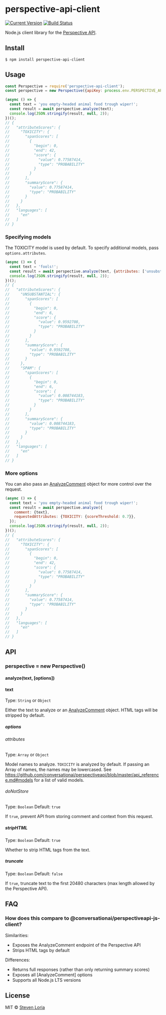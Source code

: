# perspective-api-client

[![Current Version](https://img.shields.io/npm/v/perspective-api-client.svg)](https://www.npmjs.org/package/perspective-api-client)
[![Build Status](https://travis-ci.org/sloria/perspective-api-client.svg?branch=master)](https://travis-ci.org/sloria/perspective-api-client)

Node.js client library for the [Perspective API](https://www.perspectiveapi.com/).

## Install

```
$ npm install perspective-api-client
```

## Usage

```js
const Perspective = require('perspective-api-client');
const perspective = new Perspective({apiKey: process.env.PERSPECTIVE_API_KEY});

(async () => {
  const text = 'you empty-headed animal food trough wiper!';
  const result = await perspective.analyze(text);
  console.log(JSON.stringify(result, null, 2));
})();
// {
//   "attributeScores": {
//     "TOXICITY": {
//       "spanScores": [
//         {
//           "begin": 0,
//           "end": 42,
//           "score": {
//             "value": 0.77587414,
//             "type": "PROBABILITY"
//           }
//         }
//       ],
//       "summaryScore": {
//         "value": 0.77587414,
//         "type": "PROBABILITY"
//       }
//     }
//   },
//   "languages": [
//     "en"
//   ]
// }
```

### Specifying models

The TOXICITY model is used by default. To specify additional models,
    pass `options.attributes`.

```js
(async () => {
  const text = 'fools!';
  const result = await perspective.analyze(text, {attributes: ['unsubstantial', 'spam']});
  console.log(JSON.stringify(result, null, 2));
})();
// {
//   "attributeScores": {
//     "UNSUBSTANTIAL": {
//       "spanScores": [
//         {
//           "begin": 0,
//           "end": 6,
//           "score": {
//             "value": 0.9592708,
//             "type": "PROBABILITY"
//           }
//         }
//       ],
//       "summaryScore": {
//         "value": 0.9592708,
//         "type": "PROBABILITY"
//       }
//     },
//     "SPAM": {
//       "spanScores": [
//         {
//           "begin": 0,
//           "end": 6,
//           "score": {
//             "value": 0.008744183,
//             "type": "PROBABILITY"
//           }
//         }
//       ],
//       "summaryScore": {
//         "value": 0.008744183,
//         "type": "PROBABILITY"
//       }
//     }
//   },
//   "languages": [
//     "en"
//   ]
// }
```

### More options

You can also pass an [AnalyzeComment](https://github.com/conversationai/perspectiveapi/blob/master/api_reference.md#analyzecomment-request)
object for more control over the request.

```js
(async () => {
  const text = 'you empty-headed animal food trough wiper!';
  const result = await perspective.analyze({
    comment: {text},
    requestedAttributes: {TOXICITY: {scoreThreshold: 0.7}},
  });
  console.log(JSON.stringify(result, null, 2));
})();
// {
//   "attributeScores": {
//     "TOXICITY": {
//       "spanScores": [
//         {
//           "begin": 0,
//           "end": 42,
//           "score": {
//             "value": 0.77587414,
//             "type": "PROBABILITY"
//           }
//         }
//       ],
//       "summaryScore": {
//         "value": 0.77587414,
//         "type": "PROBABILITY"
//       }
//     }
//   },
//   "languages": [
//     "en"
//   ]
// }
```

## API

### perspective = new Perspective()

#### analyze(text, [options])

#### text

Type: `String` or `Object`

Either the text to analyze or an [AnalyzeComment](https://github.com/conversationai/perspectiveapi/blob/master/api_reference.md#analyzecomment-request) object.
HTML tags will be stripped by default.

##### options

###### attributes

Type: `Array` or `Object`

Model names to analyze. `TOXICITY` is analyzed by default. If passing an Array of names, the names may be lowercased.
See https://github.com/conversationai/perspectiveapi/blob/master/api_reference.md#models
for a list of valid models.

###### doNotStore

Type: `Boolean`
Default: `true`

If `true`, prevent API from storing comment and context from this request.

##### stripHTML

Type: `Boolean`
Default: `true`

Whether to strip HTML tags from the text.

##### truncate

Type: `Boolean`
Default: `false`

If `true`, truncate text to the first 20480 characters (max length
    allowed by the Perspective API).

## FAQ

### How does this compare to @conversationai/perspectiveapi-js-client?

Similarities:

- Exposes the AnalyzeComment endpoint of the Perspective API
- Strips HTML tags by default

Differences:


- Returns full responses (rather than only returning summary scores)
- Exposes all [AnalyzeComment] options
- Supports all Node.js LTS versions

## License

MIT © [Steven Loria](http://stevenloria.com)
